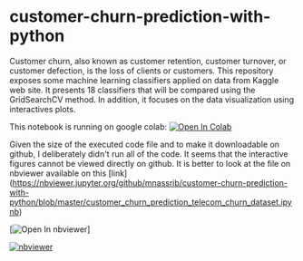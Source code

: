 # customer-churn-prediction-with-python

Customer churn, also known as customer retention, customer turnover, or customer defection, is the loss of clients or customers.
This repository exposes some machine learning classifiers applied on data from Kaggle web site. It presents 18 classifiers that will be compared using the GridSearchCV method. In addition, it focuses on the data visualization using interactives plots.

This notebook is running on google colab: [![Open In Colab](https://colab.research.google.com/assets/colab-badge.svg)](https://colab.research.google.com/github/mnassrib/customer-churn-prediction-with-python/blob/master/customer_churn_prediction_telecom_churn_dataset.ipynb)

Given the size of the executed code file and to make it downloadable on github, I deliberately didn't run all of the code. It seems that the interactive figures cannot be viewed directly on github. It is better to look at the file on nbviewer available on this [link] (https://nbviewer.jupyter.org/github/mnassrib/customer-churn-prediction-with-python/blob/master/customer_churn_prediction_telecom_churn_dataset.ipynb)

[![Open In nbviewer](https://nbviewer.jupyter.org/static/img/nav_logo.svg?v=479cefe8d932fb14a67b93911b97d70f)]


[![nbviewer](https://img.shields.io/badge/render-nbviewer-orange.svg)](https://nbviewer.jupyter.org/github/mnassrib/customer-churn-prediction-with-python/blob/master/customer_churn_prediction_telecom_churn_dataset.ipynb)
